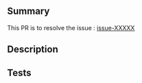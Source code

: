 ## Summary
 This PR is to resolve the issue : [issue-XXXXX](https://github.com/SeungYeop-Yang/the_rust_programming_language_2ed/issues/XXXXX)

## Description


## Tests
